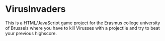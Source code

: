 # VirusInvaders
This is a HTML/JavaScript game project for the Erasmus college university of Brussels where you have to kill Virusses with a projectile and try to beat your previous highscore. 
